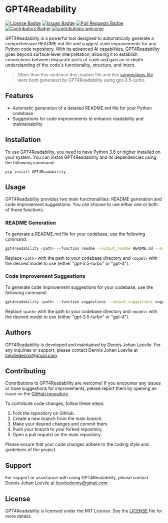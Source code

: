 # GPT4Readability

[![License Badge](https://img.shields.io/github/license/loevlie/GPT4Readability)](https://github.com/loevlie/GPT4Readability/blob/main/LICENSE)
[![Issues Badge](https://img.shields.io/github/issues/loevlie/GPT4Readability)](https://github.com/loevlie/GPT4Readability/issues)
[![Pull Requests Badge](https://img.shields.io/github/issues-pr/loevlie/GPT4Readability)](https://github.com/loevlie/GPT4Readability/pulls)
[![Contributors Badge](https://img.shields.io/github/contributors/loevlie/GPT4Readability)](https://github.com/loevlie/GPT4Readability/graphs/contributors)
[![contributions welcome](https://img.shields.io/badge/contributions-welcome-brightgreen.svg?style=flat)](https://github.com/dwyl/esta/issues)

GPT4Readability is a powerful tool designed to automatically generate a comprehensive README.md file and suggest code improvements for any Python code repository. With its advanced AI capabilities, GPT4Readability goes beyond surface-level interpretation, allowing it to establish connections between disparate parts of code and gain an in-depth understanding of the code's functionality, structure, and intent.  

> Other than this sentence this readme file and this [suggestions file](https://github.com/loevlie/GPT4Readability/blob/main/suggestions.md) were both generated by GPT4Readability using gpt-3.5-turbo.

## Features

- Automatic generation of a detailed README.md file for your Python codebase
- Suggestions for code improvements to enhance readability and maintainability

## Installation

To use GPT4Readability, you need to have Python 3.6 or higher installed on your system. You can install GPT4Readability and its dependencies using the following command:

```shell
pip install GPT4Readability
```

## Usage

GPT4Readability provides two main functionalities: README generation and code improvement suggestions. You can choose to use either one or both of these functions.

### README Generation

To generate a README.md file for your codebase, use the following command:

```bash
gpt4readability <path> --function readme --output_readme README.md --model <model>
```

Replace `<path>` with the path to your codebase directory and `<model>` with the desired model to use (either "gpt-3.5-turbo" or "gpt-4").

### Code Improvement Suggestions

To generate code improvement suggestions for your codebase, use the following command:

```bash
gpt4readability <path> --function suggestions --output_suggestions suggestions.md --model <model>
```

Replace `<path>` with the path to your codebase directory and `<model>` with the desired model to use (either "gpt-3.5-turbo" or "gpt-4").

## Authors

GPT4Readability is developed and maintained by Dennis Johan Loevlie. For any inquiries or support, please contact Dennis Johan Loevlie at loevliedenny@gmail.com.

## Contributing

Contributions to GPT4Readability are welcome! If you encounter any issues or have suggestions for improvements, please report them by opening an issue on the [GitHub repository](https://github.com/loevlie/GPT4Readability/issues).

To contribute code changes, follow these steps:

1. Fork the repository on GitHub.
2. Create a new branch from the main branch.
3. Make your desired changes and commit them.
4. Push your branch to your forked repository.
5. Open a pull request on the main repository.

Please ensure that your code changes adhere to the coding style and guidelines of the project.

## Support

For support or assistance with using GPT4Readability, please contact Dennis Johan Loevlie at loevliedenny@gmail.com.

## License

GPT4Readability is licensed under the MIT License. See the [LICENSE](https://github.com/loevlie/GPT4Readability/blob/main/LICENSE) file for more details.
